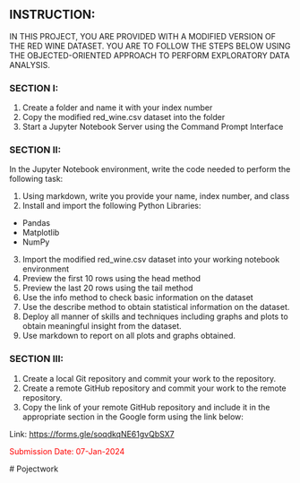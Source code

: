 ## INSTRUCTION: 
IN THIS PROJECT, YOU ARE PROVIDED WITH A MODIFIED VERSION OF THE RED WINE DATASET. YOU ARE TO FOLLOW THE STEPS BELOW USING THE OBJECTED-ORIENTED APPROACH TO PERFORM EXPLORATORY DATA ANALYSIS.
### SECTION I:

1. Create a folder and name it with your index number
2. Copy the modified red_wine.csv dataset into the folder
3. Start a Jupyter Notebook Server using the Command Prompt Interface

### SECTION II:

In the Jupyter Notebook environment, write the code needed to perform the following task:

1.	Using markdown, write you provide your name, index number, and class
2.	Install and import the following Python Libraries:
- Pandas
- Matplotlib
- NumPy
3. Import the modified red_wine.csv dataset into your working notebook environment
4. Preview the first 10 rows using the head method
5.	Preview the last 20 rows using the tail method
6.	Use the info method to check basic information on the dataset
7.	Use the describe method to obtain statistical information on the dataset.
8.	Deploy all manner of skills and techniques including graphs and plots to obtain meaningful insight from the dataset.
9.	Use markdown to report on all plots and graphs obtained. 

### SECTION III:

1.	Create a local Git repository and commit your work to the repository.
2.	Create a remote GitHub repository and commit your work to the remote repository. 
3.	Copy the link of your remote GitHub repository and include it in the appropriate section in the Google form using the link below:

Link: https://forms.gle/soqdkqNE61gvQbSX7   <br>

<p style="color:red">Submission Date: 07-Jan-2024</p>
#   P o j e c t w o r k  
 